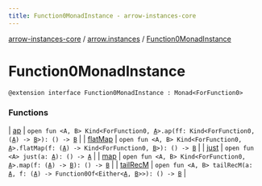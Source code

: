 ```yaml
---
title: Function0MonadInstance - arrow-instances-core
---
```


[arrow-instances-core](../../index.html) / [arrow.instances](../index.html) / [Function0MonadInstance](./index.html)

# Function0MonadInstance

`@extension interface Function0MonadInstance : Monad<ForFunction0>`

### Functions

| [ap](ap.html) | `open fun <A, B> Kind<ForFunction0, `[`A`](ap.html#A)`>.ap(ff: Kind<ForFunction0, (`[`A`](ap.html#A)`) -> `[`B`](ap.html#B)`>): () -> `[`B`](ap.html#B) |
| [flatMap](flat-map.html) | `open fun <A, B> Kind<ForFunction0, `[`A`](flat-map.html#A)`>.flatMap(f: (`[`A`](flat-map.html#A)`) -> Kind<ForFunction0, `[`B`](flat-map.html#B)`>): () -> `[`B`](flat-map.html#B) |
| [just](just.html) | `open fun <A> just(a: `[`A`](just.html#A)`): () -> `[`A`](just.html#A) |
| [map](map.html) | `open fun <A, B> Kind<ForFunction0, `[`A`](map.html#A)`>.map(f: (`[`A`](map.html#A)`) -> `[`B`](map.html#B)`): () -> `[`B`](map.html#B) |
| [tailRecM](tail-rec-m.html) | `open fun <A, B> tailRecM(a: `[`A`](tail-rec-m.html#A)`, f: (`[`A`](tail-rec-m.html#A)`) -> Function0Of<Either<`[`A`](tail-rec-m.html#A)`, `[`B`](tail-rec-m.html#B)`>>): () -> `[`B`](tail-rec-m.html#B) |

